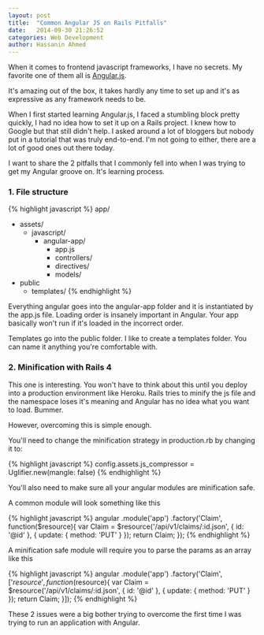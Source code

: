 ```yaml
---
layout: post
title:  "Common Angular JS on Rails Pitfalls"
date:   2014-09-30 21:26:52
categories: Web Development
author: Hassanin Ahmed 
---
```


When it comes to frontend javascript frameworks, I have no secrets. My favorite one of them all is [Angular.js](http://angularjs.org).

It's amazing out of the box, it takes hardly any time to set up and it's as expressive as any framework needs to be.

When I first started learning Angular.js, I faced a stumbling block pretty quickly, I had no idea how to set it up on a Rails project. I knew how to Google but that still didn't help. I asked around a lot of bloggers but nobody put in a tutorial that was truly end-to-end. I'm not going to either, there are a lot of good ones out there today.

I want to share the 2 pitfalls that I commonly fell into when I was trying to get my Angular groove on. It's learning process.

### 1. File structure

{% highlight javascript %}
app/
  - assets/
    - javascript/
      - angular-app/ 
        - app.js
        - controllers/
        - directives/
        - models/ 
  - public
    - templates/
{% endhighlight %}

Everything angular goes into the angular-app folder and it is instantiated by the app.js file. Loading order is insanely important in Angular. Your app basically won't run if it's loaded in the incorrect order.

Templates go into the public folder. I like to create a templates folder. You can name it anything you're comfortable with.

### 2.  Minification with Rails 4

This one is interesting. You won't have to think about this until you deploy into a production environment like Heroku. Rails tries to minify the js file and the namespace loses it's meaning and Angular has no idea what you want to load. Bummer.

However, overcoming this is simple enough.

You'll need to change the minification strategy in production.rb by changing it to: 

{% highlight javascript %}
config.assets.js_compressor = Uglifier.new(mangle: false)
{% endhighlight %}

You'll also need to make sure all your angular modules are minification safe. 

A common module will look something like this

{% highlight javascript %}
angular
  .module('app')
  .factory('Claim', function($resource){
    var Claim = $resource('/api/v1/claims/:id.json', { id: '@id' }, {
      update: {
        method: 'PUT'
      }
    });
    return Claim;
  });
{% endhighlight %}

A minification safe module will require you to parse the params as an array like this

{% highlight javascript %}
angular
  .module('app')
  .factory('Claim',['$resource', function($resource){
    var Claim = $resource('/api/v1/claims/:id.json', { id: '@id' }, {
      update: {
        method: 'PUT'
      }
    });
    return Claim;
  }]);
{% endhighlight %}

These 2 issues were a big bother trying to overcome the first time I was trying to run an application with Angular. 


